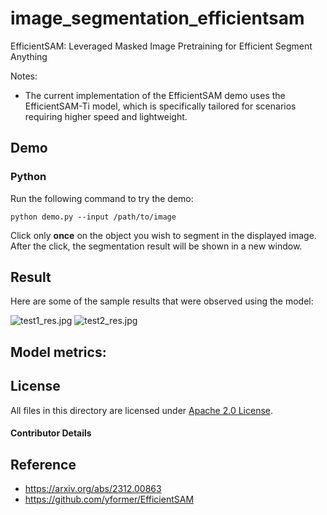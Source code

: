 # image_segmentation_efficientsam

EfficientSAM: Leveraged Masked Image Pretraining for Efficient Segment Anything

Notes:
- The current implementation of the EfficientSAM demo uses the EfficientSAM-Ti model, which is specifically tailored for scenarios requiring higher speed and lightweight. 


## Demo

### Python
Run the following command to try the demo:

```shell
python demo.py --input /path/to/image
```

Click only **once** on the object you wish to segment in the displayed image. After the click, the segmentation result will be shown in a new window.

## Result

Here are some of the sample results that were observed using the model:

![test1_res.jpg](./example_outputs/example1.png)
![test2_res.jpg](./example_outputs/example2.png)

## Model metrics:

## License

All files in this directory are licensed under [Apache 2.0 License](./LICENSE).

#### Contributor Details

## Reference

- https://arxiv.org/abs/2312.00863
- https://github.com/yformer/EfficientSAM